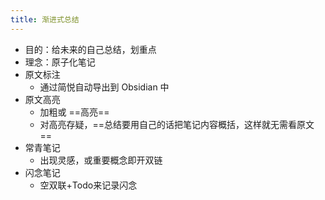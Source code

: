 ```yaml
---
title: 渐进式总结
---
```

- 目的：给未来的自己总结，划重点
- 理念：原子化笔记
- 原文标注
	- 通过简悦自动导出到 Obsidian 中
- 原文高亮
	- 加粗或 ==高亮==
	- 对高亮存疑，==总结要用自己的话把笔记内容概括，这样就无需看原文==
- 常青笔记
	- 出现灵感，或重要概念即开双链
- 闪念笔记
	- 空双联+Todo来记录闪念